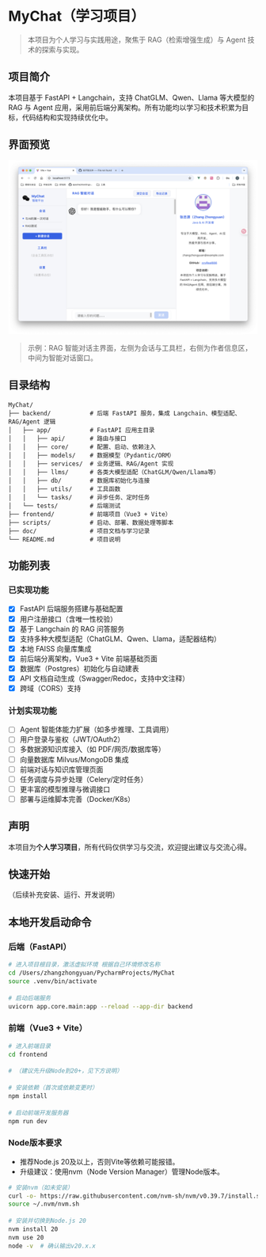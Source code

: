 # MyChat（学习项目）

> 本项目为个人学习与实践用途，聚焦于 RAG（检索增强生成）与 Agent 技术的探索与实现。

## 项目简介
本项目基于 FastAPI + Langchain，支持 ChatGLM、Qwen、Llama 等大模型的 RAG 与 Agent 应用，采用前后端分离架构。所有功能均以学习和技术积累为目标，代码结构和实现持续优化中。

## 界面预览

![MyChat 前端界面预览](doc/image.png)


> 示例：RAG 智能对话主界面，左侧为会话与工具栏，右侧为作者信息区，中间为智能对话窗口。

## 目录结构
```text
MyChat/
├── backend/           # 后端 FastAPI 服务，集成 Langchain、模型适配、RAG/Agent 逻辑
│   ├── app/           # FastAPI 应用主目录
│   │   ├── api/       # 路由与接口
│   │   ├── core/      # 配置、启动、依赖注入
│   │   ├── models/    # 数据模型（Pydantic/ORM）
│   │   ├── services/  # 业务逻辑、RAG/Agent 实现
│   │   ├── llms/      # 各类大模型适配（ChatGLM/Qwen/Llama等）
│   │   ├── db/        # 数据库初始化与连接
│   │   ├── utils/     # 工具函数
│   │   └── tasks/     # 异步任务、定时任务
│   └── tests/         # 后端测试
├── frontend/          # 前端项目（Vue3 + Vite）
├── scripts/           # 启动、部署、数据处理等脚本
├── doc/               # 项目文档与学习记录
└── README.md          # 项目说明
```

## 功能列表

### 已实现功能
- [x] FastAPI 后端服务搭建与基础配置
- [x] 用户注册接口（含唯一性校验）
- [x] 基于 Langchain 的 RAG 问答服务
- [x] 支持多种大模型适配（ChatGLM、Qwen、Llama，适配器结构）
- [x] 本地 FAISS 向量库集成
- [x] 前后端分离架构，Vue3 + Vite 前端基础页面
- [x] 数据库（Postgres）初始化与自动建表
- [x] API 文档自动生成（Swagger/Redoc，支持中文注释）
- [x] 跨域（CORS）支持

### 计划实现功能
- [ ] Agent 智能体能力扩展（如多步推理、工具调用）
- [ ] 用户登录与鉴权（JWT/OAuth2）
- [ ] 多数据源知识库接入（如 PDF/网页/数据库等）
- [ ] 向量数据库 Milvus/MongoDB 集成
- [ ] 前端对话与知识库管理页面
- [ ] 任务调度与异步处理（Celery/定时任务）
- [ ] 更丰富的模型推理与微调接口
- [ ] 部署与运维脚本完善（Docker/K8s）

## 声明
本项目为**个人学习项目**，所有代码仅供学习与交流，欢迎提出建议与交流心得。

## 快速开始
（后续补充安装、运行、开发说明）

## 本地开发启动命令

### 后端（FastAPI）
```bash
# 进入项目根目录，激活虚拟环境 根据自己环境修改名称
cd /Users/zhangzhongyuan/PycharmProjects/MyChat
source .venv/bin/activate

# 启动后端服务
uvicorn app.core.main:app --reload --app-dir backend
```

### 前端（Vue3 + Vite）
```bash
# 进入前端目录
cd frontend

# （建议先升级Node到20+，见下方说明）

# 安装依赖（首次或依赖变更时）
npm install

# 启动前端开发服务器
npm run dev
```

### Node版本要求
- 推荐Node.js 20及以上，否则Vite等依赖可能报错。
- 升级建议：使用nvm（Node Version Manager）管理Node版本。

```bash
# 安装nvm（如未安装）
curl -o- https://raw.githubusercontent.com/nvm-sh/nvm/v0.39.7/install.sh | bash
source ~/.nvm/nvm.sh

# 安装并切换到Node.js 20
nvm install 20
nvm use 20
node -v  # 确认输出v20.x.x
```

